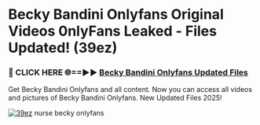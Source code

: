 # Becky Bandini Onlyfans Original Videos 0nlyFans Leaked - Files Updated! (39ez)

<h3>🔴 CLICK HERE 🌐==►► <a href="https://tinyurl.com/2jnfzry5" rel="nofollow">Becky Bandini Onlyfans Updated Files</a></h3>

Get Becky Bandini Onlyfans and all content. Now you can access all videos and pictures of Becky Bandini Onlyfans. New Updated Files 2025!

[![39ez](https://i.imgur.com/GyGTBgg.gif)](https://tinyurl.com/2jnfzry5)
nurse becky onlyfans